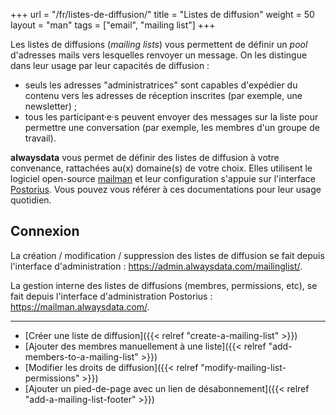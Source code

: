 +++
url = "/fr/listes-de-diffusion/"
title = "Listes de diffusion"
weight = 50
layout = "man"
tags = ["email", "mailing list"]
+++

Les listes de diffusions (*mailing lists*) vous permettent de définir un *pool* d'adresses mails vers lesquelles renvoyer un message. On les distingue dans leur usage par leur capacités de diffusion :

- seuls les adresses "administratrices" sont capables d'expédier du contenu vers les adresses de réception inscrites (par exemple, une newsletter) ;
- tous les participant·e·s peuvent envoyer des messages sur la liste pour permettre une conversation (par exemple, les membres d'un groupe de travail).

**alwaysdata** vous permet de définir des listes de diffusion à votre convenance, rattachées au(x) domaine(s) de votre choix. Elles utilisent le logiciel open-source [mailman](https://docs.mailman3.org/projects/mailman/en/latest/README.html) et leur configuration s'appuie sur l'interface [Postorius](https://docs.mailman3.org/projects/postorius/en/latest/). Vous pouvez vous référer à ces documentations pour leur usage quotidien.

## Connexion

La création / modification / suppression des listes de diffusion se fait depuis l'interface d'administration : https://admin.alwaysdata.com/mailinglist/.

La gestion interne des listes de diffusions (membres, permissions, etc), se fait depuis l'interface d'administration Postorius : https://mailman.alwaysdata.com/.

***

- [Créer une liste de diffusion]({{< relref "create-a-mailing-list" >}})
- [Ajouter des membres manuellement à une liste]({{< relref "add-members-to-a-mailing-list" >}})
- [Modifier les droits de diffusion]({{< relref "modify-mailing-list-permissions" >}})
- [Ajouter un pied-de-page avec un lien de désabonnement]({{< relref "add-a-mailing-list-footer" >}})
